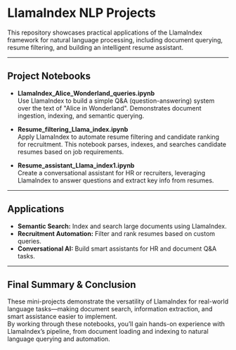 # LlamaIndex NLP Projects

This repository showcases practical applications of the LlamaIndex framework for natural language processing, including document querying, resume filtering, and building an intelligent resume assistant.

---

## Project Notebooks

- **LlamaIndex_Alice_Wonderland_queries.ipynb**  
  Use LlamaIndex to build a simple Q&A (question-answering) system over the text of "Alice in Wonderland". Demonstrates document ingestion, indexing, and semantic querying.

- **Resume_filtering_Llama_index.ipynb**  
  Apply LlamaIndex to automate resume filtering and candidate ranking for recruitment. This notebook parses, indexes, and searches candidate resumes based on job requirements.

- **Resume_assistant_Llama_index1.ipynb**  
  Create a conversational assistant for HR or recruiters, leveraging LlamaIndex to answer questions and extract key info from resumes.
---

## Applications

- **Semantic Search:** Index and search large documents using LlamaIndex.
- **Recruitment Automation:** Filter and rank resumes based on custom queries.
- **Conversational AI:** Build smart assistants for HR and document Q&A tasks.

---

## Final Summary & Conclusion

These mini-projects demonstrate the versatility of LlamaIndex for real-world language tasks—making document search, information extraction, and smart assistance easier to implement.  
By working through these notebooks, you’ll gain hands-on experience with LlamaIndex’s pipeline, from document loading and indexing to natural language querying and automation.
